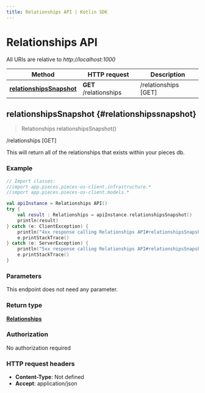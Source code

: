 ```yaml
---
title: Relationships API | Kotlin SDK
---
```


# Relationships API

All URIs are relative to *http://localhost:1000*

Method | HTTP request | Description
------------- | ------------- | -------------
[**relationshipsSnapshot**](#relationshipssnapshot) | **GET** /relationships | /relationships [GET]


## **relationshipsSnapshot** {#relationshipssnapshot}
> Relationships relationshipsSnapshot()

/relationships [GET]

This will return all of the relationships that exists within your pieces db.

### Example
```kotlin
// Import classes:
//import app.pieces.pieces-os-client.infrastructure.*
//import app.pieces.pieces-os-client.models.*

val apiInstance = Relationships API()
try {
    val result : Relationships = apiInstance.relationshipsSnapshot()
    println(result)
} catch (e: ClientException) {
    println("4xx response calling Relationships API#relationshipsSnapshot")
    e.printStackTrace()
} catch (e: ServerException) {
    println("5xx response calling Relationships API#relationshipsSnapshot")
    e.printStackTrace()
}
```

### Parameters
This endpoint does not need any parameter.

### Return type

[**Relationships**](../models/Relationships)

### Authorization

No authorization required

### HTTP request headers

 - **Content-Type**: Not defined
 - **Accept**: application/json

